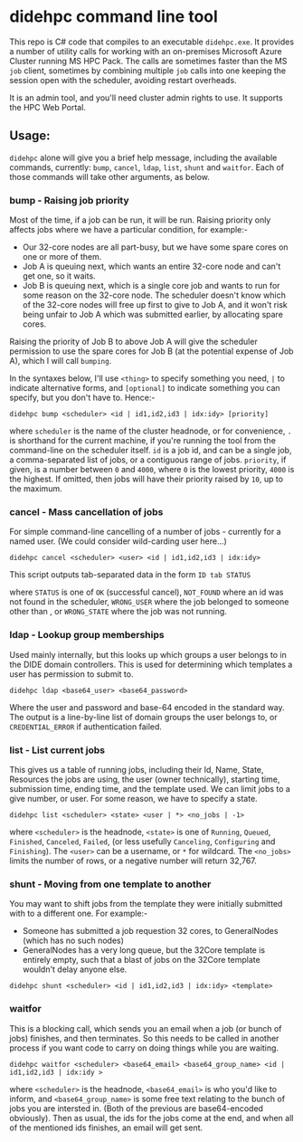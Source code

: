 # didehpc command line tool

This repo is C# code that compiles to an executable `didehpc.exe`. It provides
a number of utility calls for working with an on-premises Microsoft Azure Cluster
running MS HPC Pack. The calls are sometimes faster than the MS `job` client, 
sometimes by combining multiple `job` calls into one keeping the session open 
with the scheduler, avoiding restart overheads.

It is an admin tool, and you'll need cluster admin rights to use. It supports the
HPC Web Portal. 

## Usage:

`didehpc` alone will give you a brief help message, including the 
available commands, currently: `bump`, `cancel`, `ldap`, `list`, `shunt`
and `waitfor`. Each of those commands will take other arguments, as below.

### bump - Raising job priority

Most of the time, if a job can be run, it will be run. Raising priority
only affects jobs where we have a particular condition, for example:-

* Our 32-core nodes are all part-busy, but we have some spare
  cores on one or more of them.
* Job A is queuing next, which wants an entire 32-core node and can't get
  one, so it waits. 
* Job B is queuing next, which is a single core job and wants to run for
  some reason on the 32-core node. The scheduler doesn't know which of 
  the 32-core nodes will free up first to give to Job A, and it won't
  risk being unfair to Job A which was submitted earlier, by allocating
  spare cores.

Raising the priority of Job B to above Job A will give the scheduler
permission to use the spare cores for Job B (at the potential expense
of Job A), which I will call `bumping`. 

In the syntaxes below, I'll use `<thing>` to specify something you
need, `|` to indicate alternative forms, and `[optional]` to indicate
something you can specify, but you don't have to. Hence:-

`didehpc bump <scheduler> <id | id1,id2,id3 | idx:idy> [priority]`

where `scheduler` is the name of the cluster headnode, or for convenience,
`.` is shorthand for the current machine, if you're running the tool from
the command-line on the scheduler itself. `id` is a job id, 
and can be a single job, a comma-separated list of jobs, or a contiguous range
of jobs. `priority`, if given, is a number between `0` and `4000`, where `0`
is the lowest priority, `4000` is the highest. If omitted, then jobs will
have their priority raised by `10`, up to the maximum.

### cancel - Mass cancellation of jobs

For simple command-line cancelling of a number of jobs - currently
for a named user. (We could consider wild-carding user here...)

`didehpc cancel <scheduler> <user> <id | id1,id2,id3 | idx:idy>`

This script outputs tab-separated data in the form 
`ID tab STATUS`

where `STATUS` is one of `OK` (successful cancel), `NOT_FOUND` where an id
was not found in the scheduler, `WRONG_USER` where the job belonged to 
someone other than <user>, or `WRONG_STATE` where the job was not running.

### ldap - Lookup group memberships

Used mainly internally, but this looks up which groups a user belongs to
in the DIDE domain controllers. This is used for determining which templates
a user has permission to submit to. 

`didehpc ldap <base64_user> <base64_password>`

Where the user and password and base-64 encoded in the standard way. The output
is a line-by-line list of domain groups the user belongs to, or `CREDENTIAL_ERROR`
if authentication failed.

### list - List current jobs

This gives us a table of running jobs, including their Id, Name, State, Resources
the jobs are using, the user (owner technically), starting time, submission time,
ending time, and the template used. We can limit jobs to a give number, or user.
For some reason, we have to specify a state.

`didehpc list <scheduler> <state> <user | *> <no_jobs | -1>`

where `<scheduler>` is the headnode, `<state>` is one of `Running`, `Queued`, `Finished`,
`Canceled`, `Failed`, (or less usefully `Canceling`, `Configuring` and `Finishing`). The
`<user>` can be a username, or `*` for wildcard. The `<no_jobs>` limits the number of
rows, or a negative number will return 32,767.

### shunt - Moving from one template to another

You may want to shift jobs from the template they were initially submitted with
to a different one. For example:-

* Someone has submitted a job requestion 32 cores, to GeneralNodes (which has
  no such nodes)
* GeneralNodes has a very long queue, but the 32Core template is entirely
  empty, such that a blast of jobs on the 32Core template wouldn't delay
  anyone else.

`didehpc shunt <scheduler> <id | id1,id2,id3 | idx:idy> <template>`

### waitfor

This is a blocking call, which sends you an email when a job (or bunch of jobs) finishes, 
and then terminates. So this needs to be called in another process if you want code to carry
on doing things while you are waiting.

`didehpc waitfor <scheduler> <base64_email> <base64_group_name> <id | id1,id2,id3 | idx:idy >`

where `<scheduler>` is the headnode, `<base64_email>` is who you'd like to inform, and
`<base64_group_name>` is some free text relating to the bunch of jobs you are intersted in. 
(Both of the previous are base64-encoded obviously). Then as usual, the ids for the jobs
come at the end, and when all of the mentioned ids finishes, an email will get sent.
